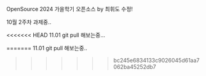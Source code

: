 OpenSource 
2024 가을학기 오픈소스 by 최휘도 수정!

10월 2주차 과제중..

<<<<<<< HEAD
11.01 git pull 해보는중...

=======
11.01 git pull 해보는중..
>>>>>>> bc245e6834133c9026045d61aa7062ba45252db7
